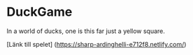 # DuckGame

In a world of ducks, one is this far just a yellow square.

[Länk till spelet] (https://sharp-ardinghelli-e712f8.netlify.com/)
